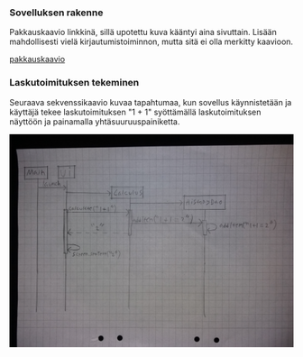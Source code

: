 ### Sovelluksen rakenne
Pakkauskaavio linkkinä, sillä upotettu kuva kääntyi aina sivuttain. Lisään mahdollisesti vielä kirjautumistoiminnon, mutta sitä ei olla merkitty kaavioon.

[pakkauskaavio](https://raw.githubusercontent.com/robertrantanen/ot-harjoitustyo/master/Documentation/kuvat/pakkauskaavio.jpg)

### Laskutoimituksen tekeminen
Seuraava sekvenssikaavio kuvaa tapahtumaa, kun sovellus käynnistetään ja käyttäjä tekee laskutoimituksen "1 + 1" syöttämällä laskutoimituksen näyttöön ja painamalla yhtäsuuruuspainiketta.

![laskutoimitus](https://raw.githubusercontent.com/robertrantanen/ot-harjoitustyo/master/Documentation/kuvat/sekvenssikaavio%201.jpg)


